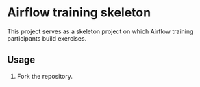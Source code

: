 # Airflow training skeleton

This project serves as a skeleton project on which Airflow training participants build exercises.

## Usage

1. Fork the repository.

